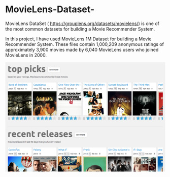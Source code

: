 # MovieLens-Dataset-
MovieLens DataSet ( https://grouplens.org/datasets/movielens/)  is one of the most common datasets for building a Movie Recommender System.

In this project, I have used MovieLens 1M Dataset for building a Movie Recommender System.
These files contain 1,000,209 anonymous ratings of approximately 3,900 movies made by 6,040 MovieLens users who joined MovieLens in 2000.

![alt text](https://github.com/IreneYPCheung/MovieLens-Dataset-/blob/master/main-screen.png)
